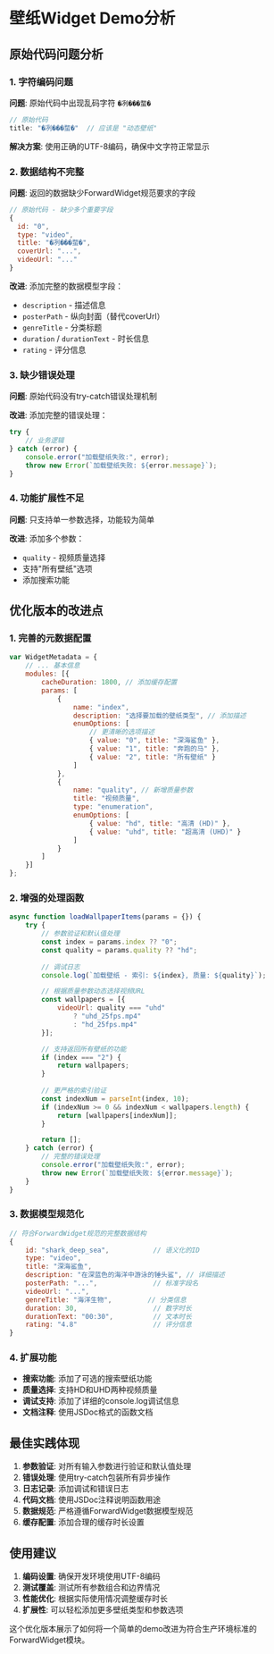 # 壁纸Widget Demo分析

## 原始代码问题分析

### 1. 字符编码问题
**问题**: 原始代码中出现乱码字符 `�冽���蝥�`
```javascript
// 原始代码
title: "�冽���蝥�"  // 应该是 "动态壁纸"
```

**解决方案**: 使用正确的UTF-8编码，确保中文字符正常显示

### 2. 数据结构不完整
**问题**: 返回的数据缺少ForwardWidget规范要求的字段
```javascript
// 原始代码 - 缺少多个重要字段
{
  id: "0",
  type: "video", 
  title: "�冽���蝥�",
  coverUrl: "...",
  videoUrl: "..."
}
```

**改进**: 添加完整的数据模型字段：
- `description` - 描述信息
- `posterPath` - 纵向封面（替代coverUrl）
- `genreTitle` - 分类标题
- `duration` / `durationText` - 时长信息
- `rating` - 评分信息

### 3. 缺少错误处理
**问题**: 原始代码没有try-catch错误处理机制

**改进**: 添加完整的错误处理：
```javascript
try {
    // 业务逻辑
} catch (error) {
    console.error("加载壁纸失败:", error);
    throw new Error(`加载壁纸失败: ${error.message}`);
}
```

### 4. 功能扩展性不足
**问题**: 只支持单一参数选择，功能较为简单

**改进**: 添加多个参数：
- `quality` - 视频质量选择
- 支持"所有壁纸"选项
- 添加搜索功能

## 优化版本的改进点

### 1. 完善的元数据配置
```javascript
var WidgetMetadata = {
    // ... 基本信息
    modules: [{
        cacheDuration: 1800, // 添加缓存配置
        params: [
            {
                name: "index",
                description: "选择要加载的壁纸类型", // 添加描述
                enumOptions: [
                    // 更清晰的选项描述
                    { value: "0", title: "深海鲨鱼" },
                    { value: "1", title: "奔跑的马" },
                    { value: "2", title: "所有壁纸" }
                ]
            },
            {
                name: "quality", // 新增质量参数
                title: "视频质量",
                type: "enumeration",
                enumOptions: [
                    { value: "hd", title: "高清 (HD)" },
                    { value: "uhd", title: "超高清 (UHD)" }
                ]
            }
        ]
    }]
};
```

### 2. 增强的处理函数
```javascript
async function loadWallpaperItems(params = {}) {
    try {
        // 参数验证和默认值处理
        const index = params.index ?? "0";
        const quality = params.quality ?? "hd";
        
        // 调试日志
        console.log(`加载壁纸 - 索引: ${index}, 质量: ${quality}`);

        // 根据质量参数动态选择视频URL
        const wallpapers = [{
            videoUrl: quality === "uhd" 
                ? "uhd_25fps.mp4"
                : "hd_25fps.mp4"
        }];

        // 支持返回所有壁纸的功能
        if (index === "2") {
            return wallpapers;
        }
        
        // 更严格的索引验证
        const indexNum = parseInt(index, 10);
        if (indexNum >= 0 && indexNum < wallpapers.length) {
            return [wallpapers[indexNum]];
        }

        return [];
    } catch (error) {
        // 完整的错误处理
        console.error("加载壁纸失败:", error);
        throw new Error(`加载壁纸失败: ${error.message}`);
    }
}
```

### 3. 数据模型规范化
```javascript
// 符合ForwardWidget规范的完整数据结构
{
    id: "shark_deep_sea",           // 语义化的ID
    type: "video",
    title: "深海鲨鱼",
    description: "在深蓝色的海洋中游泳的锤头鲨", // 详细描述
    posterPath: "...",              // 标准字段名
    videoUrl: "...",
    genreTitle: "海洋生物",         // 分类信息
    duration: 30,                   // 数字时长
    durationText: "00:30",          // 文本时长
    rating: "4.8"                   // 评分信息
}
```

### 4. 扩展功能
- **搜索功能**: 添加了可选的搜索壁纸功能
- **质量选择**: 支持HD和UHD两种视频质量
- **调试支持**: 添加了详细的console.log调试信息
- **文档注释**: 使用JSDoc格式的函数文档

## 最佳实践体现

1. **参数验证**: 对所有输入参数进行验证和默认值处理
2. **错误处理**: 使用try-catch包装所有异步操作
3. **日志记录**: 添加调试和错误日志
4. **代码文档**: 使用JSDoc注释说明函数用途
5. **数据规范**: 严格遵循ForwardWidget数据模型规范
6. **缓存配置**: 添加合理的缓存时长设置

## 使用建议

1. **编码设置**: 确保开发环境使用UTF-8编码
2. **测试覆盖**: 测试所有参数组合和边界情况
3. **性能优化**: 根据实际使用情况调整缓存时长
4. **扩展性**: 可以轻松添加更多壁纸类型和参数选项

这个优化版本展示了如何将一个简单的demo改进为符合生产环境标准的ForwardWidget模块。